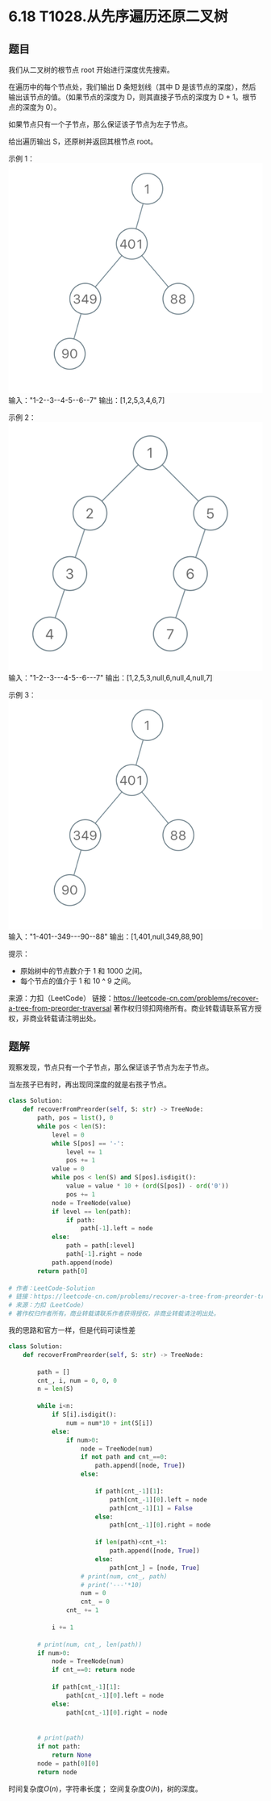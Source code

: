 # 6.18 T1028.从先序遍历还原二叉树

## 题目
我们从二叉树的根节点 root 开始进行深度优先搜索。

在遍历中的每个节点处，我们输出 D 条短划线（其中 D 是该节点的深度），然后输出该节点的值。（如果节点的深度为 D，则其直接子节点的深度为 D + 1。根节点的深度为 0）。

如果节点只有一个子节点，那么保证该子节点为左子节点。

给出遍历输出 S，还原树并返回其根节点 root。

示例 1：
![](../../assert/picture_blog/6.18T1028先序还原二叉树1.png)
输入："1-2--3--4-5--6--7"
输出：[1,2,5,3,4,6,7]


示例 2：
![](../../assert/picture_blog/6.18T1028先序还原二叉树2.png)
输入："1-2--3---4-5--6---7"
输出：[1,2,5,3,null,6,null,4,null,7]


示例 3：
![](../../assert/picture_blog/6.18T1028先序还原二叉树3.png)
输入："1-401--349---90--88"
输出：[1,401,null,349,88,90]


提示：
- 原始树中的节点数介于 1 和 1000 之间。
- 每个节点的值介于 1 和 10 ^ 9 之间。

来源：力扣（LeetCode）
链接：https://leetcode-cn.com/problems/recover-a-tree-from-preorder-traversal
著作权归领扣网络所有。商业转载请联系官方授权，非商业转载请注明出处。



## 题解
观察发现，节点只有一个子节点，那么保证该子节点为左子节点。

当左孩子已有时，再出现同深度的就是右孩子节点。

```python
class Solution:
    def recoverFromPreorder(self, S: str) -> TreeNode:
        path, pos = list(), 0
        while pos < len(S):
            level = 0
            while S[pos] == '-':
                level += 1
                pos += 1
            value = 0
            while pos < len(S) and S[pos].isdigit():
                value = value * 10 + (ord(S[pos]) - ord('0'))
                pos += 1
            node = TreeNode(value)
            if level == len(path):
                if path:
                    path[-1].left = node
            else:
                path = path[:level]
                path[-1].right = node
            path.append(node)
        return path[0]

# 作者：LeetCode-Solution
# 链接：https://leetcode-cn.com/problems/recover-a-tree-from-preorder-traversal/solution/cong-xian-xu-bian-li-huan-yuan-er-cha-shu-by-leetc/
# 来源：力扣（LeetCode）
# 著作权归作者所有。商业转载请联系作者获得授权，非商业转载请注明出处。
```

我的思路和官方一样，但是代码可读性差
```python
class Solution:
    def recoverFromPreorder(self, S: str) -> TreeNode:

        path = []
        cnt_, i, num = 0, 0, 0
        n = len(S)

        while i<n:
            if S[i].isdigit():
                num = num*10 + int(S[i])
            else:
                if num>0:
                    node = TreeNode(num)
                    if not path and cnt_==0:
                        path.append([node, True])
                    else:
                        
                        if path[cnt_-1][1]:
                            path[cnt_-1][0].left = node
                            path[cnt_-1][1] = False
                        else:
                            path[cnt_-1][0].right = node

                        if len(path)<cnt_+1:
                            path.append([node, True])
                        else:
                            path[cnt_] = [node, True]
                    # print(num, cnt_, path)
                    # print('---'*10)
                    num = 0
                    cnt_ = 0
                cnt_ += 1

            i += 1

        # print(num, cnt_, len(path))
        if num>0:
            node = TreeNode(num)
            if cnt_==0: return node
            
            if path[cnt_-1][1]:
                path[cnt_-1][0].left = node
            else:
                path[cnt_-1][0].right = node


        # print(path)
        if not path:
            return None
        node = path[0][0]
        return node
```
时间复杂度$O(n)$，字符串长度；
空间复杂度$O(h)$，树的深度。

